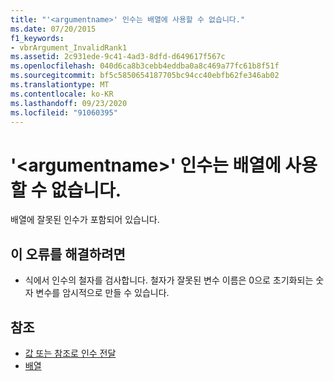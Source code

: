 ```yaml
---
title: "'<argumentname>' 인수는 배열에 사용할 수 없습니다."
ms.date: 07/20/2015
f1_keywords:
- vbrArgument_InvalidRank1
ms.assetid: 2c931ede-9c41-4ad3-8dfd-d649617f567c
ms.openlocfilehash: 040d6ca8b3cebb4eddba0a8c469a77fc61b8f51f
ms.sourcegitcommit: bf5c5850654187705bc94cc40ebfb62fe346ab02
ms.translationtype: MT
ms.contentlocale: ko-KR
ms.lasthandoff: 09/23/2020
ms.locfileid: "91060395"
---
```

# <a name="argument-argumentname-is-not-valid-for-the-array"></a>'\<argumentname>' 인수는 배열에 사용할 수 없습니다.

배열에 잘못된 인수가 포함되어 있습니다.  
  
## <a name="to-correct-this-error"></a>이 오류를 해결하려면  
  
- 식에서 인수의 철자를 검사합니다. 철자가 잘못된 변수 이름은 0으로 초기화되는 숫자 변수를 암시적으로 만들 수 있습니다.  
  
## <a name="see-also"></a>참조

- [값 또는 참조로 인수 전달](../programming-guide/language-features/procedures/passing-arguments-by-value-and-by-reference.md)
- [배열](../programming-guide/language-features/arrays/index.md)

